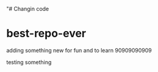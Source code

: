 "# Changin code
# best-repo-ever

adding something new for fun and to learn 90909090909


testing something